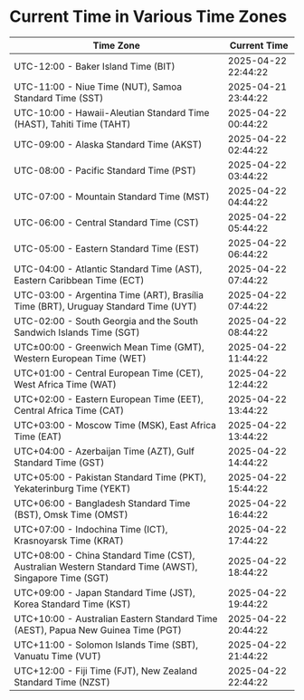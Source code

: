 # Current Time in Various Time Zones

| Time Zone | Current Time |
|-----------|--------------|
| UTC-12:00 - Baker Island Time (BIT) | 2025-04-22 22:44:22 |
| UTC-11:00 - Niue Time (NUT), Samoa Standard Time (SST) | 2025-04-21 23:44:22 |
| UTC-10:00 - Hawaii-Aleutian Standard Time (HAST), Tahiti Time (TAHT) | 2025-04-22 00:44:22 |
| UTC-09:00 - Alaska Standard Time (AKST) | 2025-04-22 02:44:22 |
| UTC-08:00 - Pacific Standard Time (PST) | 2025-04-22 03:44:22 |
| UTC-07:00 - Mountain Standard Time (MST) | 2025-04-22 04:44:22 |
| UTC-06:00 - Central Standard Time (CST) | 2025-04-22 05:44:22 |
| UTC-05:00 - Eastern Standard Time (EST) | 2025-04-22 06:44:22 |
| UTC-04:00 - Atlantic Standard Time (AST), Eastern Caribbean Time (ECT) | 2025-04-22 07:44:22 |
| UTC-03:00 - Argentina Time (ART), Brasília Time (BRT), Uruguay Standard Time (UYT) | 2025-04-22 07:44:22 |
| UTC-02:00 - South Georgia and the South Sandwich Islands Time (SGT) | 2025-04-22 08:44:22 |
| UTC±00:00 - Greenwich Mean Time (GMT), Western European Time (WET) | 2025-04-22 11:44:22 |
| UTC+01:00 - Central European Time (CET), West Africa Time (WAT) | 2025-04-22 12:44:22 |
| UTC+02:00 - Eastern European Time (EET), Central Africa Time (CAT) | 2025-04-22 13:44:22 |
| UTC+03:00 - Moscow Time (MSK), East Africa Time (EAT) | 2025-04-22 13:44:22 |
| UTC+04:00 - Azerbaijan Time (AZT), Gulf Standard Time (GST) | 2025-04-22 14:44:22 |
| UTC+05:00 - Pakistan Standard Time (PKT), Yekaterinburg Time (YEKT) | 2025-04-22 15:44:22 |
| UTC+06:00 - Bangladesh Standard Time (BST), Omsk Time (OMST) | 2025-04-22 16:44:22 |
| UTC+07:00 - Indochina Time (ICT), Krasnoyarsk Time (KRAT) | 2025-04-22 17:44:22 |
| UTC+08:00 - China Standard Time (CST), Australian Western Standard Time (AWST), Singapore Time (SGT) | 2025-04-22 18:44:22 |
| UTC+09:00 - Japan Standard Time (JST), Korea Standard Time (KST) | 2025-04-22 19:44:22 |
| UTC+10:00 - Australian Eastern Standard Time (AEST), Papua New Guinea Time (PGT) | 2025-04-22 20:44:22 |
| UTC+11:00 - Solomon Islands Time (SBT), Vanuatu Time (VUT) | 2025-04-22 21:44:22 |
| UTC+12:00 - Fiji Time (FJT), New Zealand Standard Time (NZST) | 2025-04-22 22:44:22 |
